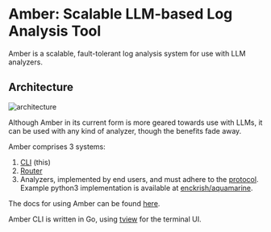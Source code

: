 # Amber: Scalable LLM-based Log Analysis Tool
Amber is a scalable, fault-tolerant log analysis system for use with LLM analyzers.

## Architecture
![architecture](https://github.com/enckrish/amber/assets/41233911/03cd4b35-0e57-428e-96cc-daa0a2c44e28)

Although Amber in its current form is more geared towards use with LLMs, it can be used with any kind of analyzer, though the benefits fade away. 

Amber comprises 3 systems:
1. [CLI](http://www.github.com/enckrish/amber) (this)
2. [Router](http://www.github.com/enckrish/amberine-router)
3. Analyzers, implemented by end users, and must adhere to the [protocol](https://github.com/enckrish/amber/blob/master/docs/analyzer_protocol.md). Example python3 implementation is available at [enckrish/aquamarine](https://www.github.com/enckrish/aquamarine).

The docs for using Amber can be found [here](https://github.com/enckrish/amber/blob/master/docs).

Amber CLI is written in Go, using [tview](https://github.com/rivo/tview) for the terminal UI.
